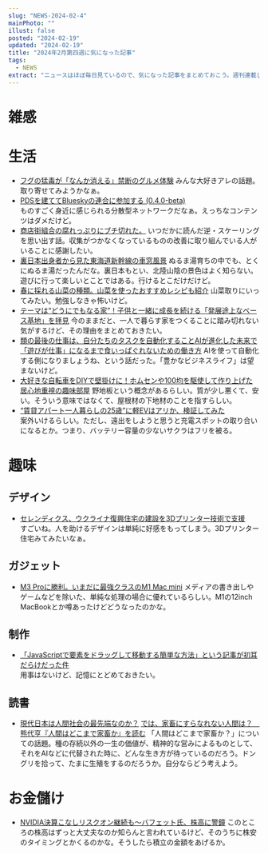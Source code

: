 ```yaml
---
slug: "NEWS-2024-02-4"
mainPhoto: ""
illust: false
posted: "2024-02-19"
updated: "2024-02-19"
title: "2024年2月第四週に気になった記事"
tags:
  - NEWS
extract: "ニュースはほぼ毎日見ているので、気になった記事をまとめておこう。週刊連載したい。"
---
```


# 雑感

# 生活

- [フグの猛毒が「なんか消える」禁断のグルメ体験](https://dailyportalz.jp/kiji/fugu-poison-disappears) 
  みんな大好きアレの話題。取り寄せてみようかなぁ。
- [PDSを建ててBlueskyの連合に参加する (0.4.0-beta)](https://zenn.dev/anon/articles/ed1448e8ed5257)  
  ものすごく身近に感じられる分散型ネットワークだなぁ。えっちなコンテンツはダメだけど。
- [商店街組合の腐れっぷりにブチ切れた。](https://blog.tinect.jp/?p=85493) 
  いつだかに読んだ逆・スケーリングを思い出す話。収集がつかなくなっているものの改善に取り組んでいる人がいることに感謝したい。
- [裏日本出身者から見た東海道新幹線の車窓風景](https://p-shirokuma.hatenadiary.com/entry/20240226/1708952400) 
  ぬるま湯育ちの中でも、とくにぬるま湯だったんだな。裏日本もとい、北陸山陰の景色はよく知らない。遊びに行って楽しいとことではある。行けるとこだけだけど。
- [春に採れる山菜の種類。山菜を使ったおすすめレシピも紹介](https://www.bepal.net/archives/390585) 
  山菜取りにいってみたい。勉強しなきゃ怖いけど。
- [テーマは“どうにでもなる家”！子供と一緒に成長を続ける「発展途上なベース基地」を拝見](https://www.bepal.net/archives/398410) 
  今のままだと、一人で暮らす家をつくることに踏み切れない気がするけど、その理由をまとめておきたい。
- [類の最後の仕事は、自分たちのタスクを自動化することAIが進化した未来で「遊びが仕事」になるまで食いっぱぐれないための働き方](https://logmi.jp/business/articles/330172) 
  AIを使って自動化する側になりましょうね、という話だった。「豊かなビジネスライフ」は望まないけど。
- [大好きな自転車をDIYで壁掛けに！ホムセンや100均を駆使して作り上げた居心地重視の趣味部屋](https://www.bepal.net/archives/398436) 
  野地板という概念があるらしい。質が少し悪くて、安い。そういう意味ではなくて、屋根材の下地材のことを指すらしい。
- [“賃貸アパート一人暮らしの25歳”に軽EVはアリか、検証してみた](https://xtech.nikkei.com/atcl/nxt/column/18/00138/041701265/)  
  案外いけるらしい。ただし、遠出をしようと思うと充電スポットの取り合いになるとか。つまり、バッテリー容量の少ないサクラはフリを被る。


# 趣味

## デザイン

- [セレンディクス、ウクライナ復興住宅の建設を3Dプリンター技術で支援](https://fabcross.jp/news/2024/20240227_serendix_ukraina_3dhouse.html)  
  すごいね。人を助けるデザインは単純に好感をもってしまう。3Dプリンター住宅みてみたいなぁ。

## ガジェット

- [M3 Proに勝利。いまだに最強クラスのM1 Mac mini](https://note.com/140software/n/nc115df0d1779) 
  メディアの書き出しやゲームなどを除いた、単純な処理の場合に優れているらしい。M1の12inch MacBookとか噂あったけどどうなったのかな。

## 制作

- [「JavaScriptで要素をドラッグして移動する簡単な方法」という記事が初耳だらけだった件](https://qiita.com/www-tacos/items/5614b61d3742d6db34b7)  
  用事はないけど、記憶にとどめておきたい。

## 読書

- [現代日本は人間社会の最先端なのか？](https://goldhead.hatenablog.com/entry/2024/02/27/125354) 
  [では、家畜にすらなれない人間は？　熊代亨『人間はどこまで家畜か』を読む](https://blog.tinect.jp/?p=85554) 
  「人間はどこまで家畜か？」についての話題。種の存続以外の一生の価値が、精神的な営みによるものとして、それをAIなどに代替された時に、どんな生き方が待っているのだろう。ドングリを拾って、たまに生殖をするのだろうか。自分ならどう考えよう。

# お金儲け

- [NVIDIA決算こなしリスクオン継続も～バフェット氏、株高に警鐘](http://hiroko.yutaka-shoji.co.jp/2024/02/nvidia_26.html) 
  このところの株高はずっと大丈夫なのか知らんと言われているけど、そのうちに株安のタイミングとかくるのかな。そうしたら積立の金額をあげるか。